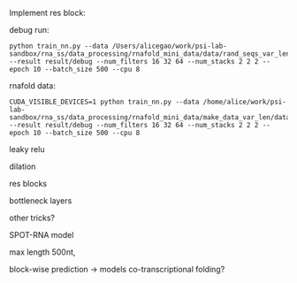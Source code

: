 
Implement res block:

debug run:
```
python train_nn.py --data /Users/alicegao/work/psi-lab-sandbox/rna_ss/data_processing/rnafold_mini_data/data/rand_seqs_var_len_5_20_10.pkl.gz --result result/debug --num_filters 16 32 64 --num_stacks 2 2 2 --epoch 10 --batch_size 500 --cpu 8
```

rnafold data:
```
CUDA_VISIBLE_DEVICES=1 python train_nn.py --data /home/alice/work/psi-lab-sandbox/rna_ss/data_processing/rnafold_mini_data/make_data_var_len/data/rand_seqs_var_len_sample_mfe_10_200_1000000.pkl.gz --result result/debug --num_filters 16 32 64 --num_stacks 2 2 2 --epoch 10 --batch_size 500 --cpu 8
```



leaky relu

dilation

res blocks

bottleneck layers

other tricks?



SPOT-RNA model

max length 500nt,



block-wise prediction -> models co-transcriptional folding?




